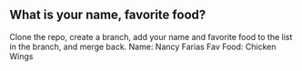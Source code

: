 ## What is your name, favorite food?
Clone the repo, create a branch, add your name and favorite food to the list in the branch, and merge back.
Name: Nancy Farias 
Fav Food: Chicken Wings
